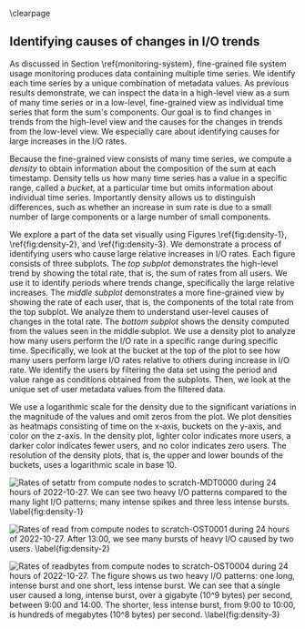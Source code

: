 \clearpage

## Identifying causes of changes in I/O trends
<!-- TODO: add motivation, repeat what is in the Section -->
As discussed in Section \ref{monitoring-system}, fine-grained file system usage monitoring produces data containing multiple time series.
We identify each time series by a unique combination of metadata values.
As previous results demonstrate, we can inspect the data in a high-level view as a sum of many time series or in a low-level, fine-grained view as individual time series that form the sum's components.
Our goal is to find changes in trends from the high-level view and the causes for the changes in trends from the low-level view.
We especially care about identifying causes for large increases in the I/O rates.

Because the fine-grained view consists of many time series, we compute a *density* to obtain information about the composition of the sum at each timestamp.
Density tells us how many time series has a value in a specific range, called a *bucket*, at a particular time but omits information about individual time series.
Importantly density allows us to distinguish differences, such as whether an increase in sum rate is due to a small number of large components or a large number of small components.

We explore a part of the data set visually using Figures \ref{fig:density-1}, \ref{fig:density-2}, and \ref{fig:density-3}.
We demonstrate a process of identifying users who cause large relative increases in I/O rates.
Each figure consists of three subplots.
The *top subplot* demonstrates the high-level trend by showing the total rate, that is, the sum of rates from all users.
We use it to identify periods where trends change, specifically the large relative increases.
The *middle subplot* demonstrates a more fine-grained view by showing the rate of each user, that is, the components of the total rate from the top subplot.
We analyze them to understand user-level causes of changes in the total rate.
The *bottom subplot* shows the density computed from the values seen in the middle subplot.
We use a density plot to analyze how many users perform the I/O rate in a specific range during specific time.
Specifically, we look at the bucket at the top of the plot to see how many users perform large I/O rates relative to others during increase in I/O rate.
We identify the users by filtering the data set using the period and value range as conditions obtained from the subplots.
Then, we look at the unique set of user metadata values from the filtered data.

We use a logarithmic scale for the density due to the significant variations in the magnitude of the values and omit zeros from the plot.
We plot densities as heatmaps consisting of time on the x-axis, buckets on the y-axis, and color on the z-axis.
In the density plot, lighter color indicates more users, a darker color indicates fewer users, and no color indicates zero users.
The resolution of the density plots, that is, the upper and lower bounds of the buckets, uses a logarithmic scale in base $10.$

<!--
We aimed to set the resolution of the density as low as possible such that find could still find a clear threshold.
We decrease the resolution of a density by increasing the sizes of the buckets.
-->

<!--
A simple method for identifying heavy I/O from the data of a specific operation is to start from a lower resolution, high-level view, then select a subset of the data based on the view and increase the resolution on the subset, and repeat.
Here is an example of the process:
First, we select an operation and the initial data, such as the data for the `write` operation from compute nodes to a specific OST.
Then, we compute a density with a chosen resolution of the total rate over a chosen categorical value.
For example, we can choose the user ID as the categorical value and set the density resolution to exponentially increasing bucket size.
Next, we inspect the density plot, determine a time range and value threshold, and then filter the data using these values.
Finally, we either repeat the process by choosing a different categorical value and resolution or stop if we have identified the causes of heavy I/O.
-->

![
Rates of `setattr` from compute nodes to `scratch-MDT0000` during 24 hours of 2022-10-27.
We can see two heavy I/O patterns compared to the many light I/O patterns; many intense spikes and three less intense bursts.
\label{fig:density-1}
](figures/2022-10-27_mdt0000_compute_setattr.svg)

![
Rates of `read` from compute nodes to `scratch-OST0001` during 24 hours of 2022-10-27.
After 13:00, we see many bursts of heavy I/O caused by two users.
\label{fig:density-2}
](figures/2022-10-27_ost0001_compute_read.svg)

![
Rates of `readbytes` from compute nodes to `scratch-OST0004` during 24 hours of 2022-10-27.
The figure shows us two heavy I/O patterns: one long, intense burst and one short, less intense burst.
We can see that a single user caused a long, intense burst, over a gigabyte ($10^9$ bytes) per second, between 9:00 and 14:00.
The shorter, less intense burst, from 9:00 to 10:00, is hundreds of megabytes ($10^8$ bytes) per second.
\label{fig:density-3}
](figures/2022-10-27_ost0004_compute_readbytes.svg)

